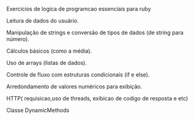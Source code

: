 Exercicios de logica de programcao essenciais para ruby


Leitura de dados do usuário.

Manipulação de strings e conversão de tipos de dados (de string para número).

Cálculos básicos (como a média).

Uso de arrays (listas de dados).

Controle de fluxo com estruturas condicionais (if e else).

Arredondamento de valores numéricos para exibição.

HTTP( requisicao,uso de threads, exibicao de codigo de resposta e etc)

Classe DynamicMethods
